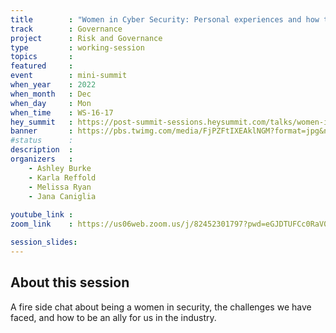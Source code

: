 ```yaml
---
title        : "Women in Cyber Security: Personal experiences and how to be an Ally"
track        : Governance
project      : Risk and Governance
type         : working-session
topics       : 
featured     :
event        : mini-summit
when_year    : 2022
when_month   : Dec
when_day     : Mon
when_time    : WS-16-17
hey_summit   : https://post-summit-sessions.heysummit.com/talks/women-in-cyber-security-personal-experiences-and-how-to-be-an-ally/
banner       : https://pbs.twimg.com/media/FjPZFtIXEAklNGM?format=jpg&name=medium
#status      : 
description  :
organizers   :
    - Ashley Burke
    - Karla Reffold
    - Melissa Ryan
    - Jana Caniglia
    
youtube_link : 
zoom_link    : https://us06web.zoom.us/j/82452301797?pwd=eGJDTUFCc0RaV0NmWWZMZ2N2RWlUdz09

session_slides:
---
```




## About this session
A fire side chat about being a women in security, the challenges we have faced, and how to be an ally for us in the industry.
